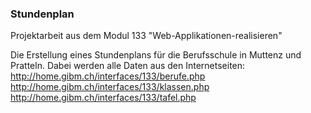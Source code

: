 ### Stundenplan

Projektarbeit aus dem Modul 133 "Web-Applikationen-realisieren"

Die Erstellung eines Stundenplans für die Berufsschule in Muttenz und Pratteln. 
Dabei werden alle Daten aus den Internetseiten:
http://home.gibm.ch/interfaces/133/berufe.php
http://home.gibm.ch/interfaces/133/klassen.php
http://home.gibm.ch/interfaces/133/tafel.php
